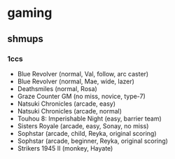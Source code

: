 # gaming

## shmups

### 1ccs
- Blue Revolver (normal, Val, follow, arc caster)
- Blue Revolver (normal, Mae, wide, lazer)
- Deathsmiles (normal, Rosa)
- Graze Counter GM (no miss, novice, type-7)
- Natsuki Chronicles (arcade, easy)
- Natsuki Chronicles (arcade, normal)
- Touhou 8: Imperishable Night (easy, barrier team)
- Sisters Royale (arcade, easy, Sonay, no miss)
- Sophstar (arcade, child, Reyka, original scoring)
- Sophstar (arcade, beginner, Reyka, original scoring)
- Strikers 1945 II (monkey, Hayate)
